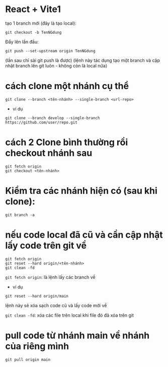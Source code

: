 # React + Vite1

tạo 1 branch mới (đây là tạo local):

```
git checkout -b TenNGdung
```

Đẩy lên lần đầu:

```
git push --set-upstream origin TenNGdung
```

(lần sau chỉ sài git push là được)
(lệnh này tác dụng tạo một branch và cập nhật branch lên git luôn - không còn là local nữa)

# cách clone một nhánh cụ thể

```
git clone --branch <tên-nhánh> --single-branch <url-repo>
```

-   ví dụ

```
git clone --branch develop --single-branch https://github.com/user/repo.git
```

# cách 2 Clone bình thường rồi checkout nhánh sau

```
git fetch origin
git checkout <tên-nhánh>
```

# Kiểm tra các nhánh hiện có (sau khi clone):

```
git branch -a
```

# nếu code local đã cũ và cần cập nhật lấy code trên git về

```
git fetch origin
git reset --hard origin/<tên-nhánh>
git clean -fd
```

`git fetch origin`: là lệnh lấy các branch về

-   ví dụ

```
git reset --hard origin/main
```

lệnh này sẽ xóa sạch code cũ và lấy code mới về

`git clean -fd`: xóa các file trên local khi file đó đã xóa trên git

# pull code từ nhánh main về nhánh của riêng mình

```
git pull origin main
```
